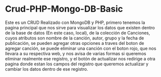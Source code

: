 # Crud-PHP-Mongo-DB-Basic

Este es un CRUD Realizado con MongoDB y PHP, primero tenemos la pagina principal que nos sirve para visualizar los datos que existen dentro de la base de datos (En este caso, local), de la colección de Canciones, cuyos atributos son nombre de la canción, autor, grupo y la fecha de publicación, se pueden agregar otras opciones a traves del boton de agregar canción, se puede eliminar una canción con el boton rojo, que nos llevara a su respectiva web, y nos avisa de varias formas si queremos eliminar realmente ese registro, y el botón de actualizar nos redirige a otra pagina donde estan los campos del registro que queremos actualizar y cambiar los datos dentro de ese registro.
